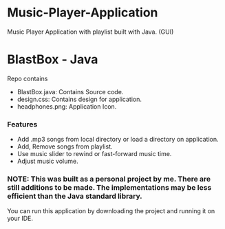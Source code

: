 # Music-Player-Application
Music Player Application with playlist built with Java. (GUI)

# BlastBox - Java
  Repo contains
- BlastBox.java: Contains Source code.  
- design.css: Contains design for application.
- headphones.png: Application Icon.

###  Features
- Add .mp3 songs from local directory or load a directory on application.
- Add, Remove songs from playlist.
- Use music slider to rewind or fast-forward music time.
- Adjust music volume.

### NOTE: This was built as a personal project by me. There are still additions to be made. The implementations may be less efficient than the Java standard library.

You can run this application by downloading the project and running it on your IDE.


